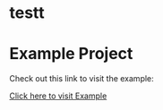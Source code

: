 # testt
# Example Project

Check out this link to visit the example:

<a href="https://webspiders.postman.co/workspace/WebSpiders-Workspace~21ec1a32-dbce-4085-9338-2547476cf2ed/collection/22131487-007a1c3f-ea8c-447e-b1aa-3257d8e542d3?action=share&creator=22131487" target="_blank">Click here to visit Example</a>
